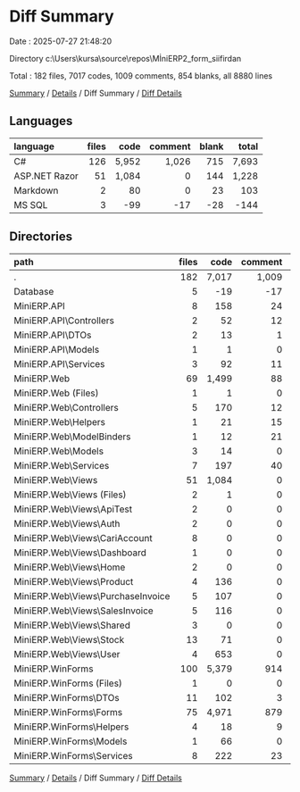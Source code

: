# Diff Summary

Date : 2025-07-27 21:48:20

Directory c:\\Users\\kursa\\source\\repos\\MİniERP2_form_siifirdan

Total : 182 files,  7017 codes, 1009 comments, 854 blanks, all 8880 lines

[Summary](results.md) / [Details](details.md) / Diff Summary / [Diff Details](diff-details.md)

## Languages
| language | files | code | comment | blank | total |
| :--- | ---: | ---: | ---: | ---: | ---: |
| C# | 126 | 5,952 | 1,026 | 715 | 7,693 |
| ASP.NET Razor | 51 | 1,084 | 0 | 144 | 1,228 |
| Markdown | 2 | 80 | 0 | 23 | 103 |
| MS SQL | 3 | -99 | -17 | -28 | -144 |

## Directories
| path | files | code | comment | blank | total |
| :--- | ---: | ---: | ---: | ---: | ---: |
| . | 182 | 7,017 | 1,009 | 854 | 8,880 |
| Database | 5 | -19 | -17 | -5 | -41 |
| MiniERP.API | 8 | 158 | 24 | 30 | 212 |
| MiniERP.API\\Controllers | 2 | 52 | 12 | 10 | 74 |
| MiniERP.API\\DTOs | 2 | 13 | 1 | 2 | 16 |
| MiniERP.API\\Models | 1 | 1 | 0 | 1 | 2 |
| MiniERP.API\\Services | 3 | 92 | 11 | 17 | 120 |
| MiniERP.Web | 69 | 1,499 | 88 | 215 | 1,802 |
| MiniERP.Web (Files) | 1 | 1 | 0 | 0 | 1 |
| MiniERP.Web\\Controllers | 5 | 170 | 12 | 22 | 204 |
| MiniERP.Web\\Helpers | 1 | 21 | 15 | 5 | 41 |
| MiniERP.Web\\ModelBinders | 1 | 12 | 21 | 4 | 37 |
| MiniERP.Web\\Models | 3 | 14 | 0 | 2 | 16 |
| MiniERP.Web\\Services | 7 | 197 | 40 | 38 | 275 |
| MiniERP.Web\\Views | 51 | 1,084 | 0 | 144 | 1,228 |
| MiniERP.Web\\Views (Files) | 2 | 1 | 0 | 2 | 3 |
| MiniERP.Web\\Views\\ApiTest | 2 | 0 | 0 | 2 | 2 |
| MiniERP.Web\\Views\\Auth | 2 | 0 | 0 | 2 | 2 |
| MiniERP.Web\\Views\\CariAccount | 8 | 0 | 0 | 8 | 8 |
| MiniERP.Web\\Views\\Dashboard | 1 | 0 | 0 | 1 | 1 |
| MiniERP.Web\\Views\\Home | 2 | 0 | 0 | 2 | 2 |
| MiniERP.Web\\Views\\Product | 4 | 136 | 0 | 9 | 145 |
| MiniERP.Web\\Views\\PurchaseInvoice | 5 | 107 | 0 | 18 | 125 |
| MiniERP.Web\\Views\\SalesInvoice | 5 | 116 | 0 | 19 | 135 |
| MiniERP.Web\\Views\\Shared | 3 | 0 | 0 | 3 | 3 |
| MiniERP.Web\\Views\\Stock | 13 | 71 | 0 | 20 | 91 |
| MiniERP.Web\\Views\\User | 4 | 653 | 0 | 58 | 711 |
| MiniERP.WinForms | 100 | 5,379 | 914 | 614 | 6,907 |
| MiniERP.WinForms (Files) | 1 | 0 | 0 | 2 | 2 |
| MiniERP.WinForms\\DTOs | 11 | 102 | 3 | 27 | 132 |
| MiniERP.WinForms\\Forms | 75 | 4,971 | 879 | 524 | 6,374 |
| MiniERP.WinForms\\Helpers | 4 | 18 | 9 | 9 | 36 |
| MiniERP.WinForms\\Models | 1 | 66 | 0 | 15 | 81 |
| MiniERP.WinForms\\Services | 8 | 222 | 23 | 37 | 282 |

[Summary](results.md) / [Details](details.md) / Diff Summary / [Diff Details](diff-details.md)